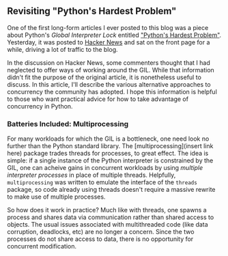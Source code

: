 ## Revisiting "Python's Hardest Problem"

One of the first long-form articles I ever posted to this blog was a piece about
Python's *Global Interpreter Lock* entitled ["Python's Hardest Problem"](http://www.jeffknupp.com/PUTLINKHERE).
Yesterday, it was posted to [Hacker News](http://news.ycombinator.com) and sat
on the front page for a while, driving a lot of traffic to the blog. 

In the discussion on Hacker News, some commenters thought that I had neglected
to offer ways of working around the GIL. While that information didn't fit the
purpose of the original article, it is nonetheless useful to discuss. In this
article, I'll describe the various alternative approaches to concurrency the 
community has adopted. I hope this information is helpful to those who want
practical advice for how to take advantage of concurrency in Python.

### Batteries Included: Multiprocessing

For many workloads for which the GIL is a bottleneck, one need look no further
than the Python standard library. The [multiprocessing](insert link here)
package trades threads for processes, to great effect. The idea is simple: if a
single instance of the Python interpreter is constrained by the GIL, one can
acheive gains in concurrent workloads by using *multiple interpreter processes*
in place of multiple threads. Helpfully, `multiprocessing` was written to
emulate the interface of the `threads` package, so code already using threads
doesn't require a massive rewrite to make use of multiple processes.

So how does it work in practice? Much like with threads, one spawns a process
and shares data via communication rather than shared access to objects. The
usual issues associated with multithreaded code (like data corruption,
deadlocks, etc) are no longer a concern. Since the two processes do not share
access to data, there is no opportunity for concurrent modification.
